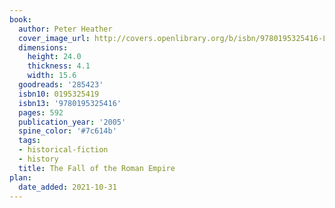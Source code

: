 ```yaml
---
book:
  author: Peter Heather
  cover_image_url: http://covers.openlibrary.org/b/isbn/9780195325416-L.jpg
  dimensions:
    height: 24.0
    thickness: 4.1
    width: 15.6
  goodreads: '285423'
  isbn10: 0195325419
  isbn13: '9780195325416'
  pages: 592
  publication_year: '2005'
  spine_color: '#7c614b'
  tags:
  - historical-fiction
  - history
  title: The Fall of the Roman Empire
plan:
  date_added: 2021-10-31
---
```

